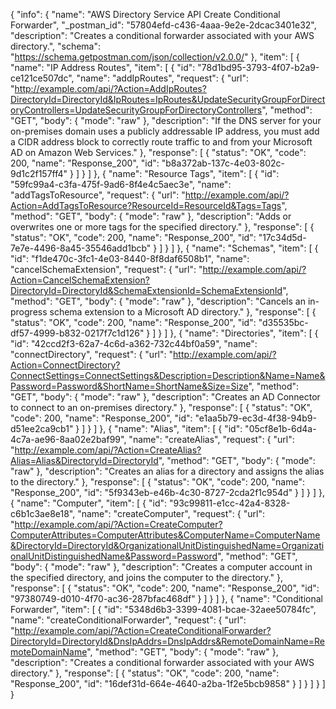 {
  "info": {
    "name": "AWS Directory Service API Create Conditional Forwarder",
    "_postman_id": "57804efd-c436-4aaa-9e2e-2dcac3401e32",
    "description": "Creates a conditional forwarder associated with your AWS directory.",
    "schema": "https://schema.getpostman.com/json/collection/v2.0.0/"
  },
  "item": [
    {
      "name": "IP Address Routes",
      "item": [
        {
          "id": "78d1bd95-3793-4f07-b2a9-ce121ce507dc",
          "name": "addIpRoutes",
          "request": {
            "url": "http://example.com/api/?Action=AddIpRoutes?DirectoryId=DirectoryId&IpRoutes=IpRoutes&UpdateSecurityGroupForDirectoryControllers=UpdateSecurityGroupForDirectoryControllers",
            "method": "GET",
            "body": {
              "mode": "raw"
            },
            "description": "If the DNS server for your on-premises domain uses a publicly addressable IP address, you must add a CIDR address block to correctly route traffic to and from your Microsoft AD on Amazon Web Services."
          },
          "response": [
            {
              "status": "OK",
              "code": 200,
              "name": "Response_200",
              "id": "b8a372ab-137c-4e03-802c-9d1c2f157ff4"
            }
          ]
        }
      ]
    },
    {
      "name": "Resource Tags",
      "item": [
        {
          "id": "59fc99a4-c3fa-475f-9ad6-8f4e4c5aec3e",
          "name": "addTagsToResource",
          "request": {
            "url": "http://example.com/api/?Action=AddTagsToResource?ResourceId=ResourceId&Tags=Tags",
            "method": "GET",
            "body": {
              "mode": "raw"
            },
            "description": "Adds or overwrites one or more tags for the specified directory."
          },
          "response": [
            {
              "status": "OK",
              "code": 200,
              "name": "Response_200",
              "id": "17c34d5d-7e7e-4496-8a45-35546add1bcb"
            }
          ]
        }
      ]
    },
    {
      "name": "Schemas",
      "item": [
        {
          "id": "f1de470c-3fc1-4e03-8440-8f8daf6508b1",
          "name": "cancelSchemaExtension",
          "request": {
            "url": "http://example.com/api/?Action=CancelSchemaExtension?DirectoryId=DirectoryId&SchemaExtensionId=SchemaExtensionId",
            "method": "GET",
            "body": {
              "mode": "raw"
            },
            "description": "Cancels an in-progress schema extension to a Microsoft AD directory."
          },
          "response": [
            {
              "status": "OK",
              "code": 200,
              "name": "Response_200",
              "id": "d35535bc-df57-4999-b832-0217f7c1d126"
            }
          ]
        }
      ]
    },
    {
      "name": "Directories",
      "item": [
        {
          "id": "42ccd2f3-62a7-4c6d-a362-732c44bf0a59",
          "name": "connectDirectory",
          "request": {
            "url": "http://example.com/api/?Action=ConnectDirectory?ConnectSettings=ConnectSettings&Description=Description&Name=Name&Password=Password&ShortName=ShortName&Size=Size",
            "method": "GET",
            "body": {
              "mode": "raw"
            },
            "description": "Creates an AD Connector to connect to an on-premises directory."
          },
          "response": [
            {
              "status": "OK",
              "code": 200,
              "name": "Response_200",
              "id": "e1aa5b79-ec3d-4f38-94b9-d51ee2ca9cb1"
            }
          ]
        }
      ]
    },
    {
      "name": "Alias",
      "item": [
        {
          "id": "05cf8e1b-6d4a-4c7a-ae96-8aa02e2baf99",
          "name": "createAlias",
          "request": {
            "url": "http://example.com/api/?Action=CreateAlias?Alias=Alias&DirectoryId=DirectoryId",
            "method": "GET",
            "body": {
              "mode": "raw"
            },
            "description": "Creates an alias for a directory and assigns the alias to the directory."
          },
          "response": [
            {
              "status": "OK",
              "code": 200,
              "name": "Response_200",
              "id": "5f9343eb-e46b-4c30-8727-2cda2f1c954d"
            }
          ]
        }
      ]
    },
    {
      "name": "Computer",
      "item": [
        {
          "id": "93c99811-e1cc-42a4-8328-c6b1c3ae8e18",
          "name": "createComputer",
          "request": {
            "url": "http://example.com/api/?Action=CreateComputer?ComputerAttributes=ComputerAttributes&ComputerName=ComputerName&DirectoryId=DirectoryId&OrganizationalUnitDistinguishedName=OrganizationalUnitDistinguishedName&Password=Password",
            "method": "GET",
            "body": {
              "mode": "raw"
            },
            "description": "Creates a computer account in the specified directory, and joins the computer to the directory."
          },
          "response": [
            {
              "status": "OK",
              "code": 200,
              "name": "Response_200",
              "id": "97380749-d010-4f70-ac36-287bfac468df"
            }
          ]
        }
      ]
    },
    {
      "name": "Conditional Forwarder",
      "item": [
        {
          "id": "5348d6b3-3399-4081-bcae-32aee50784fc",
          "name": "createConditionalForwarder",
          "request": {
            "url": "http://example.com/api/?Action=CreateConditionalForwarder?DirectoryId=DirectoryId&DnsIpAddrs=DnsIpAddrs&RemoteDomainName=RemoteDomainName",
            "method": "GET",
            "body": {
              "mode": "raw"
            },
            "description": "Creates a conditional forwarder associated with your AWS directory."
          },
          "response": [
            {
              "status": "OK",
              "code": 200,
              "name": "Response_200",
              "id": "16def31d-664e-4640-a2ba-1f2e5bcb9858"
            }
          ]
        }
      ]
    }
  ]
}